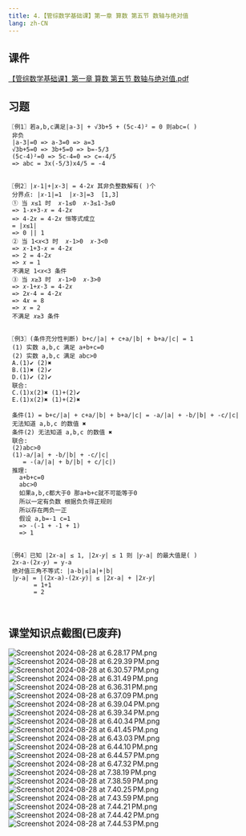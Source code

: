 ```yaml
---
title: 4.【管综数学基础课】第一章 算数 第五节 数轴与绝对值
lang: zh-CN
---
```


## 课件
[【管综数学基础课】第一章 算数 第五节 数轴与绝对值.pdf](/math%2F1.%E6%95%B0%E5%AD%A6-%E5%9F%BA%E7%A1%80%E7%9F%A5%E8%AF%86%2F4.%E3%80%90%E7%AE%A1%E7%BB%BC%E6%95%B0%E5%AD%A6%E5%9F%BA%E7%A1%80%E8%AF%BE%E3%80%91%E7%AC%AC%E4%B8%80%E7%AB%A0%20%E7%AE%97%E6%95%B0%20%E7%AC%AC%E4%BA%94%E8%8A%82%20%E6%95%B0%E8%BD%B4%E4%B8%8E%E7%BB%9D%E5%AF%B9%E5%80%BC%2F%E3%80%90%E7%AE%A1%E7%BB%BC%E6%95%B0%E5%AD%A6%E5%9F%BA%E7%A1%80%E8%AF%BE%E3%80%91%E7%AC%AC%E4%B8%80%E7%AB%A0%20%E7%AE%97%E6%95%B0%20%E7%AC%AC%E4%BA%94%E8%8A%82%20%E6%95%B0%E8%BD%B4%E4%B8%8E%E7%BB%9D%E5%AF%B9%E5%80%BC.pdf)

## 习题

```
〖例1〗若a,b,c满足|a-3| + √3b+5 + (5c-4)² = 0 则abc=( )
 非负
 |a-3|=0 => a-3=0 => a=3
 √3b+5=0 => 3b+5=0 => b=-5/3
 (5c-4)²=0 => 5c-4=0 => c=-4/5
 => abc = 3x(-5/3)x4/5 = -4
 
 
〖例2〗|𝑥-1|+|𝑥-3| = 4-2𝑥 其非负整数解有( )个
 分界点: |𝑥-1|=1  |𝑥-3|=3  [1,3]
 ① 当 𝑥≤1 时  𝑥-1≤0  𝑥-3≤1-3≤0
 => 1-𝑥+3-𝑥 = 4-2𝑥 
 => 4-2𝑥 = 4-2𝑥 恒等式成立
 = |𝑥≤1|
 => 0 || 1
 ② 当 1<𝑥<3 时  𝑥-1>0  𝑥-3<0 
 => 𝑥-1+3-𝑥 = 4-2𝑥
 => 2 = 4-2𝑥
 => 𝑥 = 1
 不满足 1<𝑥<3 条件
 ③ 当 𝑥≥3 时  𝑥-1>0  𝑥-3>0
 => 𝑥-1+𝑥-3 = 4-2𝑥
 => 2𝑥-4 = 4-2𝑥
 => 4𝑥 = 8
 => 𝑥 = 2
 不满足 𝑥≥3 条件


〖例3〗(条件充分性判断) b+c/|a| + c+a/|b| + b+a/|c| = 1
 (1) 实数 a,b,c 满足 a+b+c=0
 (2) 实数 a,b,c 满足 abc>0
 A.(1)✔︎ (2)✖︎
 B.(1)✖︎ (2)✔︎
 D.(1)✔︎ (2)✔︎
 联合:
 C.(1)x(2)✖︎ (1)+(2)✔︎
 E.(1)x(2)✖︎ (1)+(2)✖︎ 
 
 条件(1) = b+c/|a| + c+a/|b| + b+a/|c| = -a/|a| + -b/|b| + -c/|c| 
 无法知道 a,b,c 的数值 ✖︎ 
 条件(2) 无法知道 a,b,c 的数值 ✖︎ 
 联合:
 (2)abc>0
 (1)-a/|a| + -b/|b| + -c/|c| 
    = -(a/|a| + b/|b| + c/|c|)
 推理:
   a+b+c=0
   abc>0
   如果a,b,c都大于0 那a+b+c就不可能等于0
   所以一定有负数 根据负负得正规则
   所以存在两负一正
   假设 a,b=-1 c=1  
   => -(-1 + -1 + 1)
   => 1


〖例4〗已知 |2𝑥-a| ≤ 1, |2𝑥-𝑦| ≤ 1 则 |𝑦-a| 的最大值是( )
 2𝑥-a-(2𝑥-𝑦) = y-a
 绝对值三角不等式: |a-b|≤|a|+|b|
 |𝑦-a| = |(2𝑥-a)-(2𝑥-𝑦)| ≤ |2𝑥-a| + |2𝑥-𝑦|
       = 1+1
       = 2
   
 

```

## 课堂知识点截图(已废弃)
![Screenshot 2024-08-28 at 6.28.17 PM.png](..%2F..%2Fpublic%2Fmath%2F1.%E6%95%B0%E5%AD%A6-%E5%9F%BA%E7%A1%80%E7%9F%A5%E8%AF%86%2F4.%E3%80%90%E7%AE%A1%E7%BB%BC%E6%95%B0%E5%AD%A6%E5%9F%BA%E7%A1%80%E8%AF%BE%E3%80%91%E7%AC%AC%E4%B8%80%E7%AB%A0%20%E7%AE%97%E6%95%B0%20%E7%AC%AC%E4%BA%94%E8%8A%82%20%E6%95%B0%E8%BD%B4%E4%B8%8E%E7%BB%9D%E5%AF%B9%E5%80%BC%2FScreenshot%202024-08-28%20at%206.28.17%E2%80%AFPM.png)
![Screenshot 2024-08-28 at 6.29.39 PM.png](..%2F..%2Fpublic%2Fmath%2F1.%E6%95%B0%E5%AD%A6-%E5%9F%BA%E7%A1%80%E7%9F%A5%E8%AF%86%2F4.%E3%80%90%E7%AE%A1%E7%BB%BC%E6%95%B0%E5%AD%A6%E5%9F%BA%E7%A1%80%E8%AF%BE%E3%80%91%E7%AC%AC%E4%B8%80%E7%AB%A0%20%E7%AE%97%E6%95%B0%20%E7%AC%AC%E4%BA%94%E8%8A%82%20%E6%95%B0%E8%BD%B4%E4%B8%8E%E7%BB%9D%E5%AF%B9%E5%80%BC%2FScreenshot%202024-08-28%20at%206.29.39%E2%80%AFPM.png)
![Screenshot 2024-08-28 at 6.30.57 PM.png](..%2F..%2Fpublic%2Fmath%2F1.%E6%95%B0%E5%AD%A6-%E5%9F%BA%E7%A1%80%E7%9F%A5%E8%AF%86%2F4.%E3%80%90%E7%AE%A1%E7%BB%BC%E6%95%B0%E5%AD%A6%E5%9F%BA%E7%A1%80%E8%AF%BE%E3%80%91%E7%AC%AC%E4%B8%80%E7%AB%A0%20%E7%AE%97%E6%95%B0%20%E7%AC%AC%E4%BA%94%E8%8A%82%20%E6%95%B0%E8%BD%B4%E4%B8%8E%E7%BB%9D%E5%AF%B9%E5%80%BC%2FScreenshot%202024-08-28%20at%206.30.57%E2%80%AFPM.png)
![Screenshot 2024-08-28 at 6.31.49 PM.png](..%2F..%2Fpublic%2Fmath%2F1.%E6%95%B0%E5%AD%A6-%E5%9F%BA%E7%A1%80%E7%9F%A5%E8%AF%86%2F4.%E3%80%90%E7%AE%A1%E7%BB%BC%E6%95%B0%E5%AD%A6%E5%9F%BA%E7%A1%80%E8%AF%BE%E3%80%91%E7%AC%AC%E4%B8%80%E7%AB%A0%20%E7%AE%97%E6%95%B0%20%E7%AC%AC%E4%BA%94%E8%8A%82%20%E6%95%B0%E8%BD%B4%E4%B8%8E%E7%BB%9D%E5%AF%B9%E5%80%BC%2FScreenshot%202024-08-28%20at%206.31.49%E2%80%AFPM.png)
![Screenshot 2024-08-28 at 6.36.31 PM.png](..%2F..%2Fpublic%2Fmath%2F1.%E6%95%B0%E5%AD%A6-%E5%9F%BA%E7%A1%80%E7%9F%A5%E8%AF%86%2F4.%E3%80%90%E7%AE%A1%E7%BB%BC%E6%95%B0%E5%AD%A6%E5%9F%BA%E7%A1%80%E8%AF%BE%E3%80%91%E7%AC%AC%E4%B8%80%E7%AB%A0%20%E7%AE%97%E6%95%B0%20%E7%AC%AC%E4%BA%94%E8%8A%82%20%E6%95%B0%E8%BD%B4%E4%B8%8E%E7%BB%9D%E5%AF%B9%E5%80%BC%2FScreenshot%202024-08-28%20at%206.36.31%E2%80%AFPM.png)
![Screenshot 2024-08-28 at 6.37.09 PM.png](..%2F..%2Fpublic%2Fmath%2F1.%E6%95%B0%E5%AD%A6-%E5%9F%BA%E7%A1%80%E7%9F%A5%E8%AF%86%2F4.%E3%80%90%E7%AE%A1%E7%BB%BC%E6%95%B0%E5%AD%A6%E5%9F%BA%E7%A1%80%E8%AF%BE%E3%80%91%E7%AC%AC%E4%B8%80%E7%AB%A0%20%E7%AE%97%E6%95%B0%20%E7%AC%AC%E4%BA%94%E8%8A%82%20%E6%95%B0%E8%BD%B4%E4%B8%8E%E7%BB%9D%E5%AF%B9%E5%80%BC%2FScreenshot%202024-08-28%20at%206.37.09%E2%80%AFPM.png)
![Screenshot 2024-08-28 at 6.39.04 PM.png](..%2F..%2Fpublic%2Fmath%2F1.%E6%95%B0%E5%AD%A6-%E5%9F%BA%E7%A1%80%E7%9F%A5%E8%AF%86%2F4.%E3%80%90%E7%AE%A1%E7%BB%BC%E6%95%B0%E5%AD%A6%E5%9F%BA%E7%A1%80%E8%AF%BE%E3%80%91%E7%AC%AC%E4%B8%80%E7%AB%A0%20%E7%AE%97%E6%95%B0%20%E7%AC%AC%E4%BA%94%E8%8A%82%20%E6%95%B0%E8%BD%B4%E4%B8%8E%E7%BB%9D%E5%AF%B9%E5%80%BC%2FScreenshot%202024-08-28%20at%206.39.04%E2%80%AFPM.png)
![Screenshot 2024-08-28 at 6.39.34 PM.png](..%2F..%2Fpublic%2Fmath%2F1.%E6%95%B0%E5%AD%A6-%E5%9F%BA%E7%A1%80%E7%9F%A5%E8%AF%86%2F4.%E3%80%90%E7%AE%A1%E7%BB%BC%E6%95%B0%E5%AD%A6%E5%9F%BA%E7%A1%80%E8%AF%BE%E3%80%91%E7%AC%AC%E4%B8%80%E7%AB%A0%20%E7%AE%97%E6%95%B0%20%E7%AC%AC%E4%BA%94%E8%8A%82%20%E6%95%B0%E8%BD%B4%E4%B8%8E%E7%BB%9D%E5%AF%B9%E5%80%BC%2FScreenshot%202024-08-28%20at%206.39.34%E2%80%AFPM.png)
![Screenshot 2024-08-28 at 6.40.34 PM.png](..%2F..%2Fpublic%2Fmath%2F1.%E6%95%B0%E5%AD%A6-%E5%9F%BA%E7%A1%80%E7%9F%A5%E8%AF%86%2F4.%E3%80%90%E7%AE%A1%E7%BB%BC%E6%95%B0%E5%AD%A6%E5%9F%BA%E7%A1%80%E8%AF%BE%E3%80%91%E7%AC%AC%E4%B8%80%E7%AB%A0%20%E7%AE%97%E6%95%B0%20%E7%AC%AC%E4%BA%94%E8%8A%82%20%E6%95%B0%E8%BD%B4%E4%B8%8E%E7%BB%9D%E5%AF%B9%E5%80%BC%2FScreenshot%202024-08-28%20at%206.40.34%E2%80%AFPM.png)
![Screenshot 2024-08-28 at 6.41.45 PM.png](..%2F..%2Fpublic%2Fmath%2F1.%E6%95%B0%E5%AD%A6-%E5%9F%BA%E7%A1%80%E7%9F%A5%E8%AF%86%2F4.%E3%80%90%E7%AE%A1%E7%BB%BC%E6%95%B0%E5%AD%A6%E5%9F%BA%E7%A1%80%E8%AF%BE%E3%80%91%E7%AC%AC%E4%B8%80%E7%AB%A0%20%E7%AE%97%E6%95%B0%20%E7%AC%AC%E4%BA%94%E8%8A%82%20%E6%95%B0%E8%BD%B4%E4%B8%8E%E7%BB%9D%E5%AF%B9%E5%80%BC%2FScreenshot%202024-08-28%20at%206.41.45%E2%80%AFPM.png)
![Screenshot 2024-08-28 at 6.43.03 PM.png](..%2F..%2Fpublic%2Fmath%2F1.%E6%95%B0%E5%AD%A6-%E5%9F%BA%E7%A1%80%E7%9F%A5%E8%AF%86%2F4.%E3%80%90%E7%AE%A1%E7%BB%BC%E6%95%B0%E5%AD%A6%E5%9F%BA%E7%A1%80%E8%AF%BE%E3%80%91%E7%AC%AC%E4%B8%80%E7%AB%A0%20%E7%AE%97%E6%95%B0%20%E7%AC%AC%E4%BA%94%E8%8A%82%20%E6%95%B0%E8%BD%B4%E4%B8%8E%E7%BB%9D%E5%AF%B9%E5%80%BC%2FScreenshot%202024-08-28%20at%206.43.03%E2%80%AFPM.png)
![Screenshot 2024-08-28 at 6.44.10 PM.png](..%2F..%2Fpublic%2Fmath%2F1.%E6%95%B0%E5%AD%A6-%E5%9F%BA%E7%A1%80%E7%9F%A5%E8%AF%86%2F4.%E3%80%90%E7%AE%A1%E7%BB%BC%E6%95%B0%E5%AD%A6%E5%9F%BA%E7%A1%80%E8%AF%BE%E3%80%91%E7%AC%AC%E4%B8%80%E7%AB%A0%20%E7%AE%97%E6%95%B0%20%E7%AC%AC%E4%BA%94%E8%8A%82%20%E6%95%B0%E8%BD%B4%E4%B8%8E%E7%BB%9D%E5%AF%B9%E5%80%BC%2FScreenshot%202024-08-28%20at%206.44.10%E2%80%AFPM.png)
![Screenshot 2024-08-28 at 6.44.57 PM.png](..%2F..%2Fpublic%2Fmath%2F1.%E6%95%B0%E5%AD%A6-%E5%9F%BA%E7%A1%80%E7%9F%A5%E8%AF%86%2F4.%E3%80%90%E7%AE%A1%E7%BB%BC%E6%95%B0%E5%AD%A6%E5%9F%BA%E7%A1%80%E8%AF%BE%E3%80%91%E7%AC%AC%E4%B8%80%E7%AB%A0%20%E7%AE%97%E6%95%B0%20%E7%AC%AC%E4%BA%94%E8%8A%82%20%E6%95%B0%E8%BD%B4%E4%B8%8E%E7%BB%9D%E5%AF%B9%E5%80%BC%2FScreenshot%202024-08-28%20at%206.44.57%E2%80%AFPM.png)
![Screenshot 2024-08-28 at 6.47.32 PM.png](..%2F..%2Fpublic%2Fmath%2F1.%E6%95%B0%E5%AD%A6-%E5%9F%BA%E7%A1%80%E7%9F%A5%E8%AF%86%2F4.%E3%80%90%E7%AE%A1%E7%BB%BC%E6%95%B0%E5%AD%A6%E5%9F%BA%E7%A1%80%E8%AF%BE%E3%80%91%E7%AC%AC%E4%B8%80%E7%AB%A0%20%E7%AE%97%E6%95%B0%20%E7%AC%AC%E4%BA%94%E8%8A%82%20%E6%95%B0%E8%BD%B4%E4%B8%8E%E7%BB%9D%E5%AF%B9%E5%80%BC%2FScreenshot%202024-08-28%20at%206.47.32%E2%80%AFPM.png)
![Screenshot 2024-08-28 at 7.38.19 PM.png](..%2F..%2Fpublic%2Fmath%2F1.%E6%95%B0%E5%AD%A6-%E5%9F%BA%E7%A1%80%E7%9F%A5%E8%AF%86%2F4.%E3%80%90%E7%AE%A1%E7%BB%BC%E6%95%B0%E5%AD%A6%E5%9F%BA%E7%A1%80%E8%AF%BE%E3%80%91%E7%AC%AC%E4%B8%80%E7%AB%A0%20%E7%AE%97%E6%95%B0%20%E7%AC%AC%E4%BA%94%E8%8A%82%20%E6%95%B0%E8%BD%B4%E4%B8%8E%E7%BB%9D%E5%AF%B9%E5%80%BC%2FScreenshot%202024-08-28%20at%207.38.19%E2%80%AFPM.png)
![Screenshot 2024-08-28 at 7.38.59 PM.png](..%2F..%2Fpublic%2Fmath%2F1.%E6%95%B0%E5%AD%A6-%E5%9F%BA%E7%A1%80%E7%9F%A5%E8%AF%86%2F4.%E3%80%90%E7%AE%A1%E7%BB%BC%E6%95%B0%E5%AD%A6%E5%9F%BA%E7%A1%80%E8%AF%BE%E3%80%91%E7%AC%AC%E4%B8%80%E7%AB%A0%20%E7%AE%97%E6%95%B0%20%E7%AC%AC%E4%BA%94%E8%8A%82%20%E6%95%B0%E8%BD%B4%E4%B8%8E%E7%BB%9D%E5%AF%B9%E5%80%BC%2FScreenshot%202024-08-28%20at%207.38.59%E2%80%AFPM.png)
![Screenshot 2024-08-28 at 7.40.25 PM.png](..%2F..%2Fpublic%2Fmath%2F1.%E6%95%B0%E5%AD%A6-%E5%9F%BA%E7%A1%80%E7%9F%A5%E8%AF%86%2F4.%E3%80%90%E7%AE%A1%E7%BB%BC%E6%95%B0%E5%AD%A6%E5%9F%BA%E7%A1%80%E8%AF%BE%E3%80%91%E7%AC%AC%E4%B8%80%E7%AB%A0%20%E7%AE%97%E6%95%B0%20%E7%AC%AC%E4%BA%94%E8%8A%82%20%E6%95%B0%E8%BD%B4%E4%B8%8E%E7%BB%9D%E5%AF%B9%E5%80%BC%2FScreenshot%202024-08-28%20at%207.40.25%E2%80%AFPM.png)
![Screenshot 2024-08-28 at 7.43.59 PM.png](..%2F..%2Fpublic%2Fmath%2F1.%E6%95%B0%E5%AD%A6-%E5%9F%BA%E7%A1%80%E7%9F%A5%E8%AF%86%2F4.%E3%80%90%E7%AE%A1%E7%BB%BC%E6%95%B0%E5%AD%A6%E5%9F%BA%E7%A1%80%E8%AF%BE%E3%80%91%E7%AC%AC%E4%B8%80%E7%AB%A0%20%E7%AE%97%E6%95%B0%20%E7%AC%AC%E4%BA%94%E8%8A%82%20%E6%95%B0%E8%BD%B4%E4%B8%8E%E7%BB%9D%E5%AF%B9%E5%80%BC%2FScreenshot%202024-08-28%20at%207.43.59%E2%80%AFPM.png)
![Screenshot 2024-08-28 at 7.44.21 PM.png](..%2F..%2Fpublic%2Fmath%2F1.%E6%95%B0%E5%AD%A6-%E5%9F%BA%E7%A1%80%E7%9F%A5%E8%AF%86%2F4.%E3%80%90%E7%AE%A1%E7%BB%BC%E6%95%B0%E5%AD%A6%E5%9F%BA%E7%A1%80%E8%AF%BE%E3%80%91%E7%AC%AC%E4%B8%80%E7%AB%A0%20%E7%AE%97%E6%95%B0%20%E7%AC%AC%E4%BA%94%E8%8A%82%20%E6%95%B0%E8%BD%B4%E4%B8%8E%E7%BB%9D%E5%AF%B9%E5%80%BC%2FScreenshot%202024-08-28%20at%207.44.21%E2%80%AFPM.png)
![Screenshot 2024-08-28 at 7.44.42 PM.png](..%2F..%2Fpublic%2Fmath%2F1.%E6%95%B0%E5%AD%A6-%E5%9F%BA%E7%A1%80%E7%9F%A5%E8%AF%86%2F4.%E3%80%90%E7%AE%A1%E7%BB%BC%E6%95%B0%E5%AD%A6%E5%9F%BA%E7%A1%80%E8%AF%BE%E3%80%91%E7%AC%AC%E4%B8%80%E7%AB%A0%20%E7%AE%97%E6%95%B0%20%E7%AC%AC%E4%BA%94%E8%8A%82%20%E6%95%B0%E8%BD%B4%E4%B8%8E%E7%BB%9D%E5%AF%B9%E5%80%BC%2FScreenshot%202024-08-28%20at%207.44.42%E2%80%AFPM.png)
![Screenshot 2024-08-28 at 7.44.53 PM.png](..%2F..%2Fpublic%2Fmath%2F1.%E6%95%B0%E5%AD%A6-%E5%9F%BA%E7%A1%80%E7%9F%A5%E8%AF%86%2F4.%E3%80%90%E7%AE%A1%E7%BB%BC%E6%95%B0%E5%AD%A6%E5%9F%BA%E7%A1%80%E8%AF%BE%E3%80%91%E7%AC%AC%E4%B8%80%E7%AB%A0%20%E7%AE%97%E6%95%B0%20%E7%AC%AC%E4%BA%94%E8%8A%82%20%E6%95%B0%E8%BD%B4%E4%B8%8E%E7%BB%9D%E5%AF%B9%E5%80%BC%2FScreenshot%202024-08-28%20at%207.44.53%E2%80%AFPM.png)



